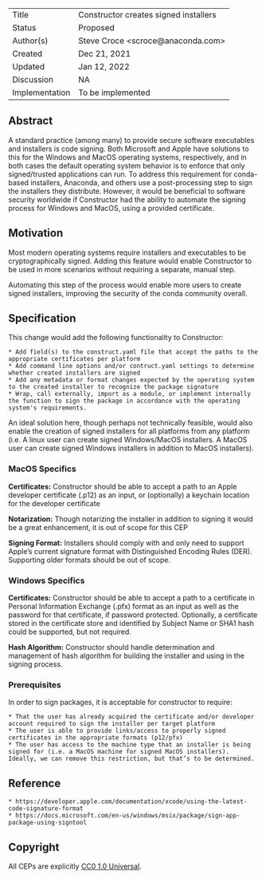 <table>
<tr><td> Title </td><td> Constructor creates signed installers </td>
<tr><td> Status </td><td> Proposed </td></tr>
<tr><td> Author(s) </td><td> Steve Croce &lt;scroce@anaconda.com&gt;</td></tr>
<tr><td> Created </td><td> Dec 21, 2021</td></tr>
<tr><td> Updated </td><td> Jan 12, 2022</td></tr>
<tr><td> Discussion </td><td> NA </td></tr>
<tr><td> Implementation </td><td> To be implemented </td></tr>
</table>

## Abstract

A standard practice (among many) to provide secure software executables and installers is code signing. Both Microsoft and Apple have solutions to this for the Windows and MacOS operating systems, respectively, and in both cases the default operating system behavior is to enforce that only signed/trusted applications can run. To address this requirement for conda-based installers, Anaconda, and others use a post-processing step to sign the installers they distribute. However, it would be beneficial to software security worldwide if Constructor had the ability to automate the signing process for Windows and MacOS, using a provided certificate.

## Motivation

Most modern operating systems require installers and executables to be cryptographically signed. Adding this feature would enable Constructor to be used in more scenarios without requiring a separate, manual step.

Automating this step of the process would enable more users to create signed installers, improving the security of the conda community overall.

## Specification

This change would add the following functionality to Constructor:

    * Add field(s) to the construct.yaml file that accept the paths to the appropriate certificates per platform
    * Add command line options and/or contruct.yaml settings to determine whether created installers are signed
    * Add any metadata or format changes expected by the operating system to the created installer to recognize the package signature
    * Wrap, call externally, import as a module, or implement internally the function to sign the package in accordance with the operating system's requirements.

An ideal solution here, though perhaps not technically feasible, would also enable the creation of signed installers for all platforms from any platform (i.e. A linux user can create signed Windows/MacOS installers. A MacOS user can create signed Windows installers in addition to MacOS installers).

### MacOS Specifics

**Certificates:** Constructor should be able to accept a path to an Apple developer certificate (.p12) as an input, or (optionally) a keychain location for the developer certificate

**Notarization:** Though notarizing the installer in addition to signing it would be a great enhancement, it is out of scope for this CEP

**Signing Format:** Installers should comply with and only need to support Apple’s current signature format with Distinguished Encoding Rules (DER). Supporting older formats should be out of scope.

### Windows Specifics

**Certificates:** Constructor should be able to accept a path to a certificate in Personal Information Exchange (.pfx) format as an input as well as the password for that certificate, if password protected. Optionally, a certificate stored in the certificate store and identified by Subject Name or SHA1 hash could be supported, but not required.

**Hash Algorithm:** Constructor should handle determination and management of hash algorithm for building the installer and using in the signing process.

### Prerequisites

In order to sign packages, it is acceptable for constructor to require:

    * That the user has already acquired the certificate and/or developer account required to sign the installer per target platform
    * The user is able to provide links/access to properly signed certificates in the appropriate formats (p12/pfx)
    * The user has access to the machine type that an installer is being signed for (i.e. a MacOS machine for signed MacOS installers). Ideally, we can remove this restriction, but that’s to be determined.

## Reference

    * https://developer.apple.com/documentation/xcode/using-the-latest-code-signature-format
    * https://docs.microsoft.com/en-us/windows/msix/package/sign-app-package-using-signtool

## Copyright

All CEPs are explicitly [CC0 1.0 Universal](https://creativecommons.org/publicdomain/zero/1.0/).
